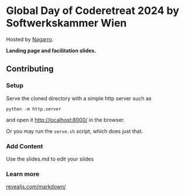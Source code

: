 # Global Day of Coderetreat 2024 by Softwerkskammer Wien

Hosted by [Nagarro](https://www.nagarro.com/de).

**Landing page and facilitation slides.**

## Contributing

### Setup

Serve the cloned directory with a simple http server such as

```
python -m http.server
```

and open it [http://localhost:8000/](http://localhost:8000/) in the browser.

Or you may run the `serve.sh` script, which does just that.

### Add Content

Use the slides.md to edit your slides

### Learn more

[revealjs.com/markdown/](https://revealjs.com/markdown/)